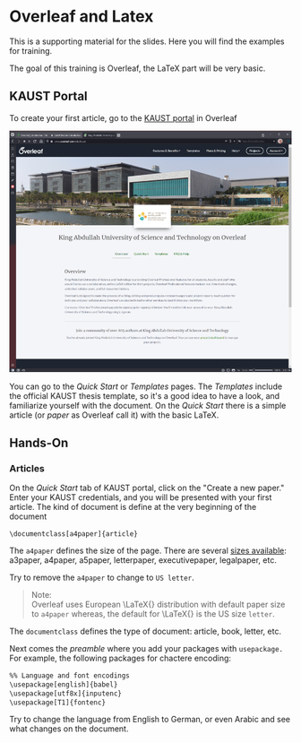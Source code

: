# Overleaf and Latex

This is a supporting material for the slides. Here you will find the examples for training.

The goal of this training is Overleaf, the LaTeX part will be very basic.

## KAUST Portal

To create your first article, go to the [KAUST portal](https://www.overleaf.com/edu/kaust) in Overleaf

![KAUST porta](img/overleaf_kaust_portal_medium.png)

You can go to the _Quick Start_ or _Templates_ pages. The _Templates_ include the official KAUST thesis template, so it's a good idea to have a look, and familiarize yourself with the document. On the _Quick Start_ there is a simple article (or _paper_ as Overleaf call it) with the basic LaTeX.

## Hands-On

### Articles

On the _Quick Start_ tab of KAUST portal, click on the "Create a new paper." Enter your KAUST credentials, and you will be presented with your first article. The kind of document is define at the very beginning of the document

```
\documentclass[a4paper]{article}
```

The `a4paper` defines the size of the page. There are several [sizes available](https://www.overleaf.com/learn/latex/Page_size_and_margins): a3paper, a4paper, a5paper, letterpaper, executivepaper, legalpaper, etc.

Try to remove the `a4paper` to change to `US letter`.

>Note:\
> Overleaf uses European \LaTeX{} distribution with default paper size to `a4paper` whereas, the default for \LaTeX{} is the US size `letter`.


The `documentclass` defines the type of document: article, book, letter, etc.

Next comes the _preamble_ where you add your packages with `usepackage.` For example, the following packages for chactere encoding:

```
%% Language and font encodings
\usepackage[english]{babel}
\usepackage[utf8x]{inputenc}
\usepackage[T1]{fontenc}
```

Try to change the language from English to German, or even Arabic and see what changes on the document.
